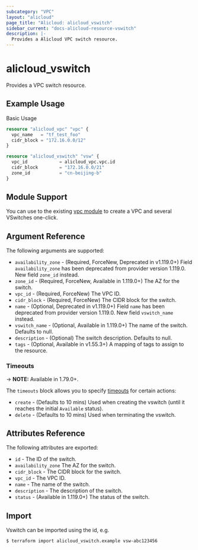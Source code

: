 ```yaml
---
subcategory: "VPC"
layout: "alicloud"
page_title: "Alicloud: alicloud_vswitch"
sidebar_current: "docs-alicloud-resource-vswitch"
description: |-
  Provides a Alicloud VPC switch resource.
---
```


# alicloud\_vswitch

Provides a VPC switch resource.

## Example Usage

Basic Usage

```terraform
resource "alicloud_vpc" "vpc" {
  vpc_name   = "tf_test_foo"
  cidr_block = "172.16.0.0/12"
}

resource "alicloud_vswitch" "vsw" {
  vpc_id            = alicloud_vpc.vpc.id
  cidr_block        = "172.16.0.0/21"
  zone_id           = "cn-beijing-b"
}
```

## Module Support

You can use to the existing [vpc module](https://registry.terraform.io/modules/alibaba/vpc/alicloud) 
to create a VPC and several VSwitches one-click.

## Argument Reference

The following arguments are supported:

* `availability_zone` - (Required, ForceNew, Deprecated in v1.119.0+) Field `availability_zone` has been deprecated from provider version 1.119.0. New field `zone_id` instead.
* `zone_id` - (Required, ForceNew, Available in 1.119.0+) The AZ for the switch.
* `vpc_id` - (Required, ForceNew) The VPC ID.
* `cidr_block` - (Required, ForceNew) The CIDR block for the switch.
* `name` - (Optional, Deprecated in v1.119.0+) Field `name` has been deprecated from provider version 1.119.0. New field `vswitch_name` instead.
* `vswitch_name` - (Optional, Available in 1.119.0+) The name of the switch. Defaults to null.
* `description` - (Optional) The switch description. Defaults to null.
* `tags` - (Optional, Available in v1.55.3+) A mapping of tags to assign to the resource.

### Timeouts

-> **NOTE:** Available in 1.79.0+.

The `timeouts` block allows you to specify [timeouts](https://www.terraform.io/docs/configuration-0-11/resources.html#timeouts) for certain actions:

* `create` - (Defaults to 10 mins) Used when creating the vswitch (until it reaches the initial `Available` status). 
* `delete` - (Defaults to 10 mins) Used when terminating the vswitch. 

## Attributes Reference

The following attributes are exported:

* `id` - The ID of the switch.
* `availability_zone` The AZ for the switch.
* `cidr_block` - The CIDR block for the switch.
* `vpc_id` - The VPC ID.
* `name` - The name of the switch.
* `description` - The description of the switch.
* `status` - (Available in 1.119.0+) The status of the switch.

## Import

Vswitch can be imported using the id, e.g.

```
$ terraform import alicloud_vswitch.example vsw-abc123456
```
